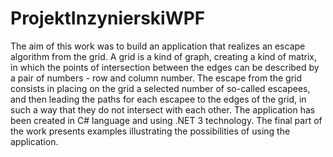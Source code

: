 # ProjektInzynierskiWPF
The aim of this work was to build an application that realizes an escape algorithm from the grid. A grid is a kind of graph, creating a kind of matrix, in which the points of intersection between the edges can be described by a pair of numbers - row and column number. The escape from the grid consists in placing on the grid a selected number of so-called escapees, and then leading the paths for each escapee to the edges of the grid, in such a way that they do not intersect with each other. The application has been created in C# language and using .NET 3 technology. The final part of the work presents examples illustrating the possibilities of using the application. 
